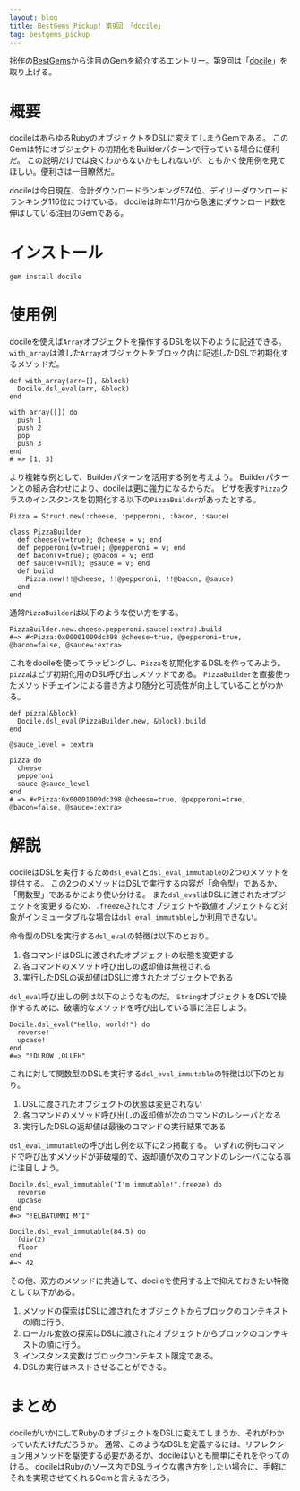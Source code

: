 ```yaml
---
layout: blog
title: BestGems Pickup! 第9回 「docile」
tag: bestgems_pickup
---
```




拙作の[BestGems](http://bestgems.org/)から注目のGemを紹介するエントリー。第9回は「[docile](https://rubygems.org/gems/docile)」を取り上げる。

# 概要

docileはあらゆるRubyのオブジェクトをDSLに変えてしまうGemである。
このGemは特にオブジェクトの初期化をBuilderパターンで行っている場合に便利だ。
この説明だけでは良くわからないかもしれないが、ともかく使用例を見てほしい。便利さは一目瞭然だ。

docileは今日現在、合計ダウンロードランキング574位、デイリーダウンロードランキング116位につけている。
docileは昨年11月から急速にダウンロード数を伸ばしている注目のGemである。

# インストール

    gem install docile

# 使用例

docileを使えば`Array`オブジェクトを操作するDSLを以下のように記述できる。
`with_array`は渡した`Array`オブジェクトをブロック内に記述したDSLで初期化するメソッドだ。

~~~~
def with_array(arr=[], &block)
  Docile.dsl_eval(arr, &block)
end

with_array([]) do
  push 1
  push 2
  pop
  push 3
end
# => [1, 3]
~~~~

より複雑な例として、Builderパターンを活用する例を考えよう。
Builderパターンとの組み合わせにより、docileは更に強力になるからだ。
ピザを表す`Pizza`クラスのインスタンスを初期化する以下の`PizzaBuilder`があったとする。

~~~~
Pizza = Struct.new(:cheese, :pepperoni, :bacon, :sauce)

class PizzaBuilder
  def cheese(v=true); @cheese = v; end
  def pepperoni(v=true); @pepperoni = v; end
  def bacon(v=true); @bacon = v; end
  def sauce(v=nil); @sauce = v; end
  def build
    Pizza.new(!!@cheese, !!@pepperoni, !!@bacon, @sauce)
  end
end
~~~~

通常`PizzaBuilder`は以下のような使い方をする。

~~~~
PizzaBuilder.new.cheese.pepperoni.sauce(:extra).build
#=> #<Pizza:0x00001009dc398 @cheese=true, @pepperoni=true, @bacon=false, @sauce=:extra>
~~~~

これをdocileを使ってラッピングし、`Pizza`を初期化するDSLを作ってみよう。
`pizza`はピザ初期化用のDSL呼び出しメソッドである。
`PizzaBuilder`を直接使ったメソッドチェインによる書き方より随分と可読性が向上していることがわかる。

~~~~
def pizza(&block)
  Docile.dsl_eval(PizzaBuilder.new, &block).build
end

@sauce_level = :extra

pizza do
  cheese
  pepperoni
  sauce @sauce_level
end
# => #<Pizza:0x00001009dc398 @cheese=true, @pepperoni=true, @bacon=false, @sauce=:extra>
~~~~

# 解説

docileはDSLを実行するため`dsl_eval`と`dsl_eval_immutable`の2つのメソッドを提供する。
この2つのメソッドはDSLで実行する内容が「命令型」であるか、「関数型」であるかにより使い分ける。
また`dsl_eval`はDSLに渡されたオブジェクトを変更するため、`.freeze`されたオブジェクトや数値オブジェクトなど対象がインミュータブルな場合は`dsl_eval_immutable`しか利用できない。

命令型のDSLを実行する`dsl_eval`の特徴は以下のとおり。

1. 各コマンドはDSLに渡されたオブジェクトの状態を変更する
2. 各コマンドのメソッド呼び出しの返却値は無視される
3. 実行したDSLの返却値はDSLに渡されたオブジェクトである

`dsl_eval`呼び出しの例は以下のようなものだ。
`String`オブジェクトをDSLで操作するために、破壊的なメソッドを呼び出している事に注目しよう。

~~~~
Docile.dsl_eval("Hello, world!") do
  reverse!
  upcase!
end
#=> "!DLROW ,OLLEH"
~~~~

これに対して関数型のDSLを実行する`dsl_eval_immutable`の特徴は以下のとおり。

1. DSLに渡されたオブジェクトの状態は変更されない
2. 各コマンドのメソッド呼び出しの返却値が次のコマンドのレシーバとなる
3. 実行したDSLの返却値は最後のコマンドの実行結果である

`dsl_eval_immutable`の呼び出し例を以下に2つ掲載する。
いずれの例もコマンドで呼び出すメソッドが非破壊的で、返却値が次のコマンドのレシーバになる事に注目しよう。

~~~~
Docile.dsl_eval_immutable("I'm immutable!".freeze) do
  reverse
  upcase
end
#=> "!ELBATUMMI M'I"
~~~~

~~~~
Docile.dsl_eval_immutable(84.5) do
  fdiv(2)
  floor
end
#=> 42
~~~~

その他、双方のメソッドに共通して、docileを使用する上で抑えておきたい特徴として以下がある。

1. メソッドの探索はDSLに渡されたオブジェクトからブロックのコンテキストの順に行う。
2. ローカル変数の探索はDSLに渡されたオブジェクトからブロックのコンテキストの順に行う。
3. インスタンス変数はブロックコンテキスト限定である。
4. DSLの実行はネストさせることができる。

# まとめ

docileがいかにしてRubyのオブジェクトをDSLに変えてしまうか、それがわかっていただけただろうか。
通常、このようなDSLを定義するには、リフレクション用メソッドを駆使する必要があるが、docileはいとも簡単にそれをやってのける。
docileはRubyのソース内でDSLライクな書き方をしたい場合に、手軽にそれを実現させてくれるGemと言えるだろう。
